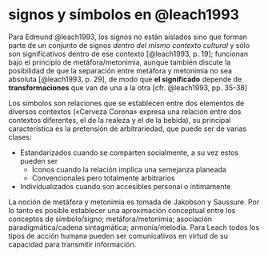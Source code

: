 # signos y símbolos en @leach1993

Para Edmund @leach1993, los signos no están aislados sino que forman parte de un conjunto de signos *dentro del mismo contexto cultural* y sólo son significativos dentro de ese contexto [@leach1993, p. 19]; funcionan bajo el principio de metáfora/metonimia, aunque también discute la posibilidad de que la separación entre metáfora y metonimia no sea absoluta [@leach1993, p. 29], de modo que **el significado** depende de **transformaciones** que van de una a la otra [cfr. @leach1993, pp. 35-38]

Los símbolos son relaciones que se establecen entre dos elementos de diversos contextos («Cerveza Corona» expresa una relación entre dos contextos diferentes, el de la realeza y el de la bebida), su principal característica es la pretensión de arbitrariedad, que puede ser de varias clases:

* Estandarizados cuando se comparten socialmente, a su vez estos pueden ser
  * Íconos cuando la relación implica una semejanza planeada
  * Convencionales pero totalmente arbitrarios
* Individualizados cuando son accesibles personal o íntimamente

La noción de metáfora y metonimia es tomada de Jakobson y Saussure. Por lo tanto es posible establecer una aproximación conceptual entre los conceptos de símbolo/signo; metáfora/metonimia; asociación paradigmática/cadena sintagmática; armonía/melodía. Para Leach todos los tipos de acción humana pueden ser comunicativos en virtud de su capacidad para transmitir información.
